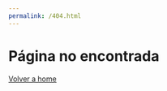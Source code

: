 ```yaml
---
permalink: /404.html
---
```


# Página no encontrada

[Volver a home](https://enidev911.github.io/fullstackjsg33/)
